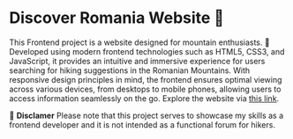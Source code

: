 # Discover Romania Website :sunrise_over_mountains:

This Frontend project is a website designed for mountain enthusiasts. :mountain_bicyclist: Developed using modern frontend technologies such as HTML5, CSS3, and JavaScript, it provides an intuitive and immersive experience for users searching for hiking suggestions in the Romanian Mountains. With responsive design principles in mind, the frontend ensures optimal viewing across various devices, from desktops to mobile phones, allowing users to access information seamlessly on the go. Explore the website via [this link](https://lvanesa.github.io/Discover-Romania-Frontend-Project/home_index.html).


:pushpin: **Disclamer** Please note that this project serves to showcase my skills as a frontend developer and it is not intended as a functional forum for hikers.
